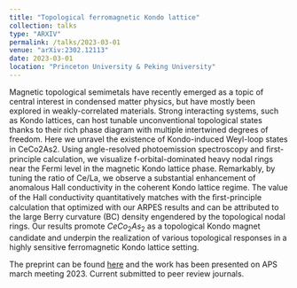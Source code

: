 ```yaml
---
title: "Topological ferromagnetic Kondo lattice"
collection: talks
type: "ARXIV"
permalink: /talks/2023-03-01 
venue: "arXiv:2302.12113"
date: 2023-03-01 
location: "Princeton University & Peking University"
---
```


Magnetic topological semimetals have recently emerged as a topic of central interest in condensed matter physics, but have mostly been explored in weakly-correlated materials. Strong interacting systems, such as Kondo lattices, can host tunable unconventional topological states thanks to their rich phase diagram with multiple intertwined degrees of freedom. Here we unravel the existence of Kondo-induced Weyl-loop states in CeCo2As2. Using angle-resolved photoemission spectroscopy and ﬁrst-principle calculation, we visualize f-orbital-dominated heavy nodal rings near the Fermi level in the magnetic Kondo lattice phase. Remarkably, by tuning the ratio of Ce/La, we observe a substantial enhancement of anomalous Hall conductivity in the coherent Kondo lattice regime. The value of the Hall conductivity quantitatively matches with the ﬁrst-principle calculation that optimized with our ARPES results and can be attributed to the large Berry curvature (BC) density engendered by the topological nodal rings. Our results promote $CeCo_2As_2$ as a topological Kondo magnet candidate and underpin the realization of various topological responses in a highly sensitive ferromagnetic Kondo lattice setting.


The preprint can be found [here](https://arxiv.org/abs/2302.12113) and the work has been presented on APS march meeting 2023. Current submitted to peer review journals.
